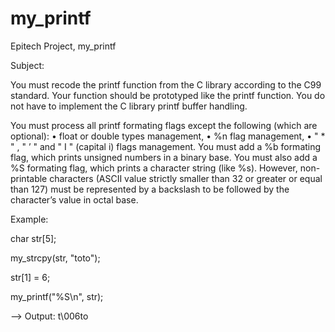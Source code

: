 # my_printf
Epitech Project, my_printf

Subject:

You must recode the printf function from the C library according to the C99 standard. Your
function should be prototyped like the printf function.
You do not have to implement the C library printf buffer handling.

You must process all printf formating flags except the following (which are optional):
• float or double types management,
• %n flag management,
• " * " , " ’ " and " I " (capital i) flags management.
You must add a %b formating flag, which prints unsigned numbers in a binary base.
You must also add a %S formating flag, which prints a character string (like %s). However,
non-printable characters (ASCII value strictly smaller than 32 or greater or equal than 127)
must be represented by a backslash to be followed by the character’s value in octal base.

Example:

char str[5];

my_strcpy(str, "toto");

str[1] = 6;

my_printf("%S\n", str);

--> Output: t\006to
